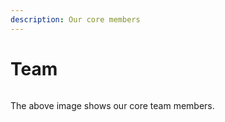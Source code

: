 ```yaml
---
description: Our core members
---
```


# Team

<figure><img src=".gitbook/assets/WX20230414-003645@2x.png" alt=""><figcaption></figcaption></figure> 

The above image shows our core team members.